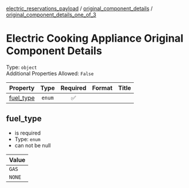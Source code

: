 


  
[electric_reservations_payload](electric_reservations_payload.md) / [original_component_details](original_component_details.md) / [original_component_details_one_of_3](original_component_details_one_of_3.md)
# Electric Cooking Appliance Original Component Details
  
Type: `object`  
Additional Properties Allowed: `False`  
  

|Property|Type|Required|Format|Title|
| :---: | :---: | :---: | :---: | :---: |
|[fuel_type](#fuel_type)|`enum`|:white_check_mark:|||

## fuel_type
  
  
  

- is required
- Type: `enum`
- can not be null
  

|Value|
| :--- |
|`GAS`|
|`NONE`|
